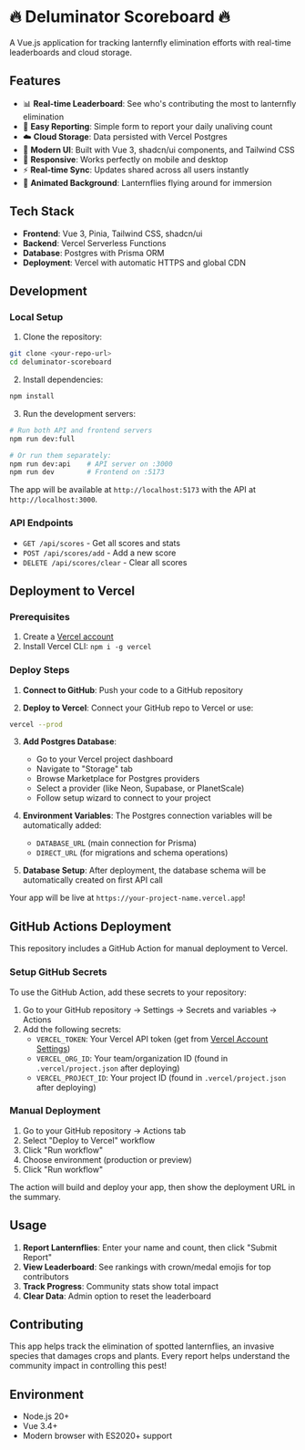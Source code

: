 # 🔥 Deluminator Scoreboard 🔥

A Vue.js application for tracking lanternfly elimination efforts with real-time leaderboards and cloud storage.

## Features

- 📊 **Real-time Leaderboard**: See who's contributing the most to lanternfly elimination
- 🎯 **Easy Reporting**: Simple form to report your daily unaliving count
- ☁️ **Cloud Storage**: Data persisted with Vercel Postgres
- 🎨 **Modern UI**: Built with Vue 3, shadcn/ui components, and Tailwind CSS
- 📱 **Responsive**: Works perfectly on mobile and desktop
- ⚡ **Real-time Sync**: Updates shared across all users instantly
- 🦗 **Animated Background**: Lanternflies flying around for immersion

## Tech Stack

- **Frontend**: Vue 3, Pinia, Tailwind CSS, shadcn/ui
- **Backend**: Vercel Serverless Functions
- **Database**: Postgres with Prisma ORM
- **Deployment**: Vercel with automatic HTTPS and global CDN

## Development

### Local Setup

1. Clone the repository:
```bash
git clone <your-repo-url>
cd deluminator-scoreboard
```

2. Install dependencies:
```bash
npm install
```

3. Run the development servers:
```bash
# Run both API and frontend servers
npm run dev:full

# Or run them separately:
npm run dev:api    # API server on :3000
npm run dev        # Frontend on :5173
```

The app will be available at `http://localhost:5173` with the API at `http://localhost:3000`.

### API Endpoints

- `GET /api/scores` - Get all scores and stats
- `POST /api/scores/add` - Add a new score
- `DELETE /api/scores/clear` - Clear all scores

## Deployment to Vercel

### Prerequisites

1. Create a [Vercel account](https://vercel.com)
2. Install Vercel CLI: `npm i -g vercel`

### Deploy Steps

1. **Connect to GitHub**: Push your code to a GitHub repository

2. **Deploy to Vercel**: Connect your GitHub repo to Vercel or use:
```bash
vercel --prod
```

3. **Add Postgres Database**:
   - Go to your Vercel project dashboard
   - Navigate to "Storage" tab
   - Browse Marketplace for Postgres providers
   - Select a provider (like Neon, Supabase, or PlanetScale)
   - Follow setup wizard to connect to your project

4. **Environment Variables**: The Postgres connection variables will be automatically added:
   - `DATABASE_URL` (main connection for Prisma)
   - `DIRECT_URL` (for migrations and schema operations)

5. **Database Setup**: After deployment, the database schema will be automatically created on first API call

Your app will be live at `https://your-project-name.vercel.app`!

## GitHub Actions Deployment

This repository includes a GitHub Action for manual deployment to Vercel.

### Setup GitHub Secrets

To use the GitHub Action, add these secrets to your repository:

1. Go to your GitHub repository → Settings → Secrets and variables → Actions
2. Add the following secrets:
   - `VERCEL_TOKEN`: Your Vercel API token (get from [Vercel Account Settings](https://vercel.com/account/tokens))
   - `VERCEL_ORG_ID`: Your team/organization ID (found in `.vercel/project.json` after deploying)
   - `VERCEL_PROJECT_ID`: Your project ID (found in `.vercel/project.json` after deploying)

### Manual Deployment

1. Go to your GitHub repository → Actions tab
2. Select "Deploy to Vercel" workflow
3. Click "Run workflow"
4. Choose environment (production or preview)
5. Click "Run workflow"

The action will build and deploy your app, then show the deployment URL in the summary.

## Usage

1. **Report Lanternflies**: Enter your name and count, then click "Submit Report"
2. **View Leaderboard**: See rankings with crown/medal emojis for top contributors
3. **Track Progress**: Community stats show total impact
4. **Clear Data**: Admin option to reset the leaderboard

## Contributing

This app helps track the elimination of spotted lanternflies, an invasive species that damages crops and plants. Every report helps understand the community impact in controlling this pest!

## Environment

- Node.js 20+
- Vue 3.4+
- Modern browser with ES2020+ support